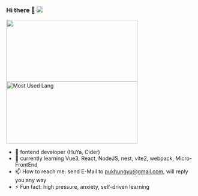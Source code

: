 ### Hi there 👋   ![](https://komarev.com/ghpvc/?username=trojan0523&color=ff69b4&label=PV+Since+2020-1-1)

 <img width="350px" height="165px" src="https://github-readme-stats.vercel.app/api?username=trojan0523&show_icons=true&icon_color=199861&count_private=true" />
 <img width="350px" height="165px" alt="Most Used Lang" src="https://github-readme-stats.vercel.app/api/top-langs/?username=trojan0523&layout=compact"/>
 
 - 🔭 fontend developer (HuYa, Cider)
 - 🌱 currently learning Vue3, React, NodeJS, nest, vite2, webpack, Micro-FrontEnd
 - 📫 How to reach me: send E-Mail to pukhungyu@gmail.com, will reply you any way
 - ⚡ Fun fact: high pressure, anxiety, self-driven learning 
 
<!--
**Trojan0523/Trojan0523** is a ✨ _special_ ✨ repository because its `README.md` (this file) appears on your GitHub profile.

Here are some ideas to get you started:

- 👯 looking to collaborate on where? i don`t know
- 🤔 I’m looking for help with ...
- 💬 Ask me about ...
- 📫 How to reach me: ...
- 😄 Pronouns: ...
- ⚡ Fun fact: ...
![](https://komarev.com/ghpvc/?username=trojan0523)
-->
